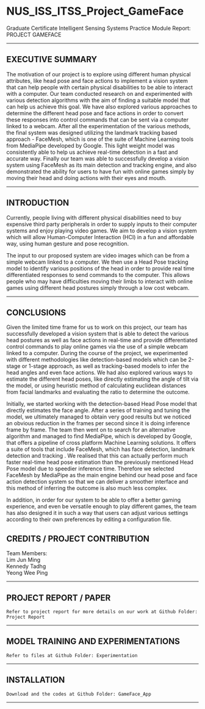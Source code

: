 # NUS_ISS_ITSS_Project_GameFace
Graduate Certificate Intelligent Sensing Systems Practice Module Report: PROJECT GAMEFACE

---

## EXECUTIVE SUMMARY
The motivation of our project is to explore using different human physical attributes, like head pose and face actions to implement a vision system that can help people with certain physical disabilities to be able to interact with a computer. Our team conducted research on and experimented with various detection algorithms with the aim of finding a suitable model that can help us achieve this goal. We have also explored various approaches to determine the different head pose and face actions in order to convert these responses into control commands that can be sent via a computer linked to a webcam. After all the experimentation of the various methods, the final system was designed utilizing the landmark tracking based approach - FaceMesh, which is one of the suite of Machine Learning tools from MediaPipe developed by Google. This light weight model was consistently able to help us achieve real-time detection in a fast and accurate way. Finally our team was able to successfully develop a vision system using FaceMesh as its main detection and tracking engine, and also demonstrated the ability for users to have fun with online games simply by moving their head and doing actions with their eyes and mouth.

---

## INTRODUCTION

Currently, people living with different physical disabilities need to buy expensive third party peripherals in order to supply inputs to their computer systems and enjoy playing video games. We aim to develop a vision system which will allow Human-Computer Interaction (HCI) in a fun and affordable way, using human gesture and pose recognition.

The input to our proposed system are video images which can be from a simple webcam linked to a computer. We then use a Head Pose tracking model to identify various positions of the head in order to provide real time differentiated responses to send commands to the computer. This allows people who may have difficulties moving their limbs to interact with online games using different head postures simply through a low cost webcam.

---

## CONCLUSIONS
Given the limited time frame for us to work on this project, our team has successfully developed a vision system that is able to detect the various head postures as well as face actions in real-time and provide differentiated control commands to play online games via the use of a simple webcam linked to a computer. During the course of the project, we experimented with different methodologies like detection-based models which can be  2-stage or 1-stage approach, as well as tracking-based models to infer the head angles and even face actions. We had also explored various ways to estimate the different head poses, like directly estimating the angle of tilt via the model, or using heuristic method of calculating euclidean distances from facial landmarks and evaluating the ratio to determine the outcome.

Initially, we started working with the detection-based Head Pose model that directly estimates the face angle. After a series of training and tuning the model, we ultimately managed to obtain very good results but we noticed an obvious reduction in the frames per second since it is doing inference frame by frame. The team then went on to search for an alternative algorithm and managed to find MediaPipe, which is developed by Google, that offers a pipeline of cross platform Machine Learning solutions. It offers a suite of tools that include FaceMesh, which has face detection, landmark detection and tracking . We realised that this can actually perform much faster real-time head pose estimation than the previously mentioned Head Pose model due to speedier inference time. Therefore we selected FaceMesh by MediaPipe as the main engine behind our head pose and face action detection system so that we can deliver a smoother interface and this method of inferring the outcome is also much less complex.

In addition, in order for our system to be able to offer a better gaming experience, and even be versatile enough to play different games, the team has also designed it in such a way that users can adjust various settings according to their own preferences by editing a configuration file.

## CREDITS / PROJECT CONTRIBUTION

Team Members:<br>
Lim Jun Ming<br>
Kennedy Tadhg<br>
Yeong Wee Ping

---
## PROJECT REPORT / PAPER

`Refer to project report for more details on our work at Github Folder: Project Report`

---
## MODEL TRAINING AND EXPERIMENTATIONS

`Refer to files at Github Folder: Experimentation`

---

## INSTALLATION

`Download and the codes at Github Folder: GameFace_App`

---
